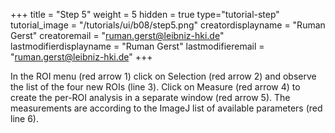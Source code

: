 +++
title = "Step 5"
weight = 5
hidden = true
type="tutorial-step"
tutorial_image = "/tutorials/ui/b08/step5.png"
creatordisplayname = "Ruman Gerst"
creatoremail = "ruman.gerst@leibniz-hki.de"
lastmodifierdisplayname = "Ruman Gerst"
lastmodifieremail = "ruman.gerst@leibniz-hki.de"
+++

In the ROI menu (red arrow 1) click on Selection (red arrow 2) and observe the list of the four new ROIs (line 3). Click on Measure (red arrow 4) to create the per-ROI analysis in a separate window (red arrow 5). The measurements are according to the ImageJ list of available parameters (red line 6). 